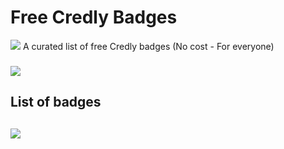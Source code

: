 # Free Credly Badges

![](https://images.zapnito.com/users/568411/posters/1660831680-42-9808/d4c45d8e-a516-4338-bebb-1fb409d0593e_large.png)
A curated list of free Credly badges (No cost - For everyone)
### 

![](https://novoed.com/wp-content/uploads/2022/11/Credly-Logo-Web-Card.png)
## List of badges

<!--START_SECTION:badges-->
<!--END_SECTION:badges-->

##
![](https://is1-ssl.mzstatic.com/image/thumb/Purple116/v4/26/30/7d/26307db4-8c79-5dbc-43cd-ce597058e988/AppIcon-0-1x_U007emarketing-0-7-0-85-220.png/1200x630wa.png)